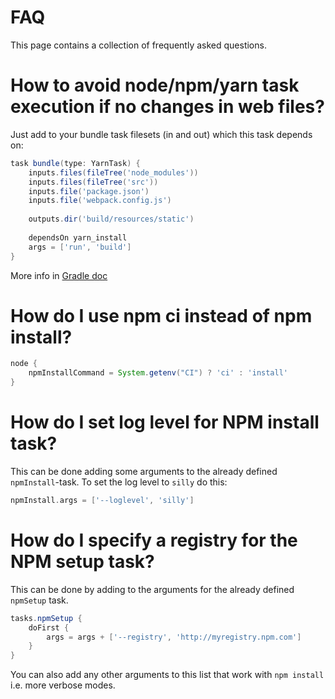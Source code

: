 # FAQ

This page contains a collection of frequently asked questions.


# How to avoid node/npm/yarn task execution if no changes in web files?

Just add to your bundle task filesets (in and out) which this task depends on:

```gradle
task bundle(type: YarnTask) {
    inputs.files(fileTree('node_modules'))
    inputs.files(fileTree('src'))
    inputs.file('package.json')
    inputs.file('webpack.config.js')
    
    outputs.dir('build/resources/static')
 
    dependsOn yarn_install
    args = ['run', 'build']
}
```

More info in [Gradle doc](https://docs.gradle.org/current/userguide/more_about_tasks.html#sec:up_to_date_checks)

# How do I use npm ci instead of npm install?

```gradle
node {
    npmInstallCommand = System.getenv("CI") ? 'ci' : 'install'
}
```

# How do I set log level for NPM install task?

This can be done adding some arguments to the already defined `npmInstall`-task. To set the log level to `silly` do this:

```gradle
npmInstall.args = ['--loglevel', 'silly']
```

# How do I specify a registry for the NPM setup task?

This can be done by adding to the arguments for the already defined `npmSetup` task.

```gradle
tasks.npmSetup {
    doFirst {
        args = args + ['--registry', 'http://myregistry.npm.com']
    }
}
```

You can also add any other arguments to this list that work with `npm install` i.e. more verbose modes.